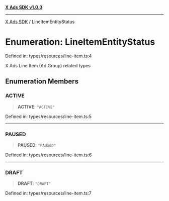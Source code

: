[**X Ads SDK v1.0.3**](../README.md)

***

[X Ads SDK](../globals.md) / LineItemEntityStatus

# Enumeration: LineItemEntityStatus

Defined in: types/resources/line-item.ts:4

X Ads Line Item (Ad Group) related types

## Enumeration Members

### ACTIVE

> **ACTIVE**: `"ACTIVE"`

Defined in: types/resources/line-item.ts:5

***

### PAUSED

> **PAUSED**: `"PAUSED"`

Defined in: types/resources/line-item.ts:6

***

### DRAFT

> **DRAFT**: `"DRAFT"`

Defined in: types/resources/line-item.ts:7
